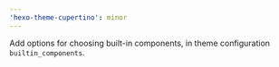 ```yaml
---
'hexo-theme-cupertino': minor
---
```


Add options for choosing built-in components, in theme configuration `builtin_components`.
